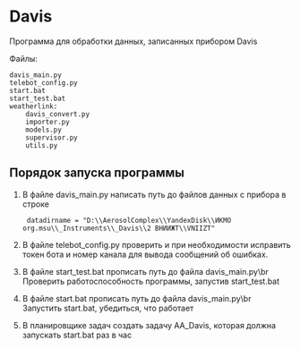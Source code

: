 # Davis

Программа для обработки данных, записанных прибором Davis

Файлы:

    davis_main.py
    telebot_config.py
    start.bat
    start_test.bat
    weatherlink:
        davis_convert.py
        importer.py
        models.py
        supervisor.py
        utils.py

Порядок запуска программы
--------------------------
1. В файле davis_main.py написать путь до файлов данных с прибора в строке
   
        datadirname = "D:\\AerosolComplex\\YandexDisk\\ИКМО org.msu\\_Instruments\\_Davis\\2 ВНИИЖТ\\VNIIZT"

2. В файле telebot_config.py проверить и при необходимости исправить токен бота и номер канала для вывода сообщений об ошибках.

3. В файле start_test.bat прописать путь до файла davis_main.py\br
Проверить работоспособность программы, запустив start_test.bat

4. В файле start.bat прописать путь до файла davis_main.py\br   
Запустить start.bat, убедиться, что работает

5. В планировщике задач создать задачу AA_Davis, которая должна запускать start.bat раз в час
